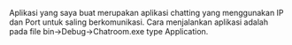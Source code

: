 Aplikasi yang saya buat merupakan aplikasi chatting yang menggunakan IP dan Port untuk saling berkomunikasi.
Cara menjalankan aplikasi adalah pada file bin->Debug->Chatroom.exe type Application.

